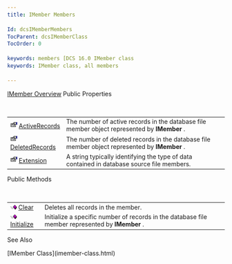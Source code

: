 ```yaml
---
title: IMember Members

Id: dcsIMemberMembers
TocParent: dcsIMemberClass
TocOrder: 0

keywords: members [DCS 16.0 IMember class
keywords: IMember class, all members

---
```


[IMember Overview](imember-class.html) 
Public Properties

<br />


|      |      |
| ---- | ---- |
| <img alt="public property" src="images/property.bmp" width="16" height="16" border="0" /> [ ActiveRecords](imember-class-active-records-property.html) | The number of active records in the database file member object represented by **IMember** . |
| <img alt="public property" src="images/property.bmp" width="16" height="16" border="0" /> [ DeletedRecords](imember-class-deleted-records-property.html) | The number of deleted records in the database file member object represented by **IMember** . |
| <img alt="public property" src="images/property.bmp" width="16" height="16" border="0" /> [ Extension](imember-class-extension-property.html) | A string typically identifying the type of data contained in database source file members. |



Public Methods

<br />


|      |      |
| ---- | ---- |
| <img alt="public property" src="images/public-method.gif" x-maintain-ratio="TRUE" width="15" height="11" border="0" /> [ Clear](imember-class-clear-method.html) | Deletes all records in the member. |
| <img alt="public property" src="images/public-method.gif" x-maintain-ratio="TRUE" width="15" height="11" border="0" /> [ Initialize](imember-class-initialize-method.html) | Initialize a specific number of records in the database file member represented by **IMember** . |



See Also

<dl />
      [IMember Class](imember-class.html)

